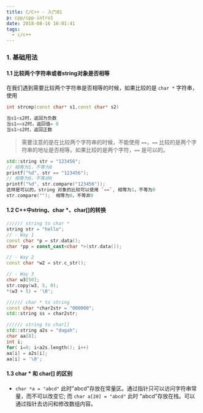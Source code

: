 ```yaml
---
title: C/C++ - 入门01
p: cpp/cpp-intro1
date: 2018-08-16 16:01:41
tags:
  - c/c++
---
```


### 1. 基础用法

#### 1.1 比较两个字符串或者string对象是否相等

在我们遇到需要比较两个字符串是否相等的时候，如果比较的是 `char *`  字符串，使用

```cpp
int strcmp(const char* s1,const char* s2)

当s1<s2时，返回为负数
当s1==s2时，返回值= 0
当s1>s2时，返回正数
```
> 需要注意的是在比较两个字符串的时候，不能使用 `==`，`==` 比较的是两个字符串的地址是否相等。如果比较的是两个字符，`==` 是可以的。

```cpp
std::string str = "123456";
// 相等为1，不等为0
printf("%d", str == "123456");
// 相等为0，不等非0
printf("%d", str.compare("123456"));
这样是可以的，string 对象的比较可以使用 `==`, 相等为1，不等为0
str.compare("");  相等为0，不等非0
```

#### 1.2 C++中string、char *、char[]的转换

```cpp
////// string to char *
string str = "hello";
// - Way 1
const char *p = str.data();
char *pp = const_cast<char *>(str.data());

// - Way 2
const char *w2 = str.c_str();

// - Way 3
char w3[50];
str.copy(w3, 5, 0);
*(w3 + 5) = '\0';

////// char * to string
const char *char2str = "000000";
std::string ss = char2str;

////// string to char[]
std::string a2s = "dagah";
char aa[8];
int i;
for( i=0; i<a2s.length(); i++)
aa[i] = a2s[i];
aa[i] = '\0';
```

#### 1.3 char * 和 char[] 的区别

- `char *a = "abcd"` 此时"abcd"存放在常量区。通过指针只可以访问字符串常量，而不可以改变它; 而 `char a[20] = "abcd"` 此时 "abcd"存放在栈。可以通过指针去访问和修改数组内容。
